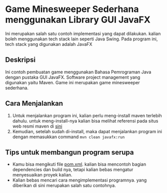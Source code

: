 # Game Minesweeper Sederhana menggunakan Library GUI JavaFX

Ini merupakan salah satu contoh implementasi yang dapat dilakukan. kalian boleh menggunakan tech stack lain
seperti Java Swing. Pada program ini, tech stack yang digunakan adalah JavaFX

## Deskripsi

Ini contoh pembuatan game menggunakan Bahasa Pemrograman Java dengan pustaka GUI JavaFX.
Software project management yang digunakan yaitu Maven. Game ini merupakan game minesweeper sederhana.

## Cara Menjalankan

1. Untuk menjalankan program ini, kalian perlu meng-install maven terlebih dahulu. untuk meng-install-nya kalian bisa melihat referensi pada situs web resmi maven di [sini](https://maven.apache.org/install.html)
2. Kemudian, setelah sudah di-install, maka dapat menjalankan program ini dengan memasukkan command
`mvn clean javafx:run`

## Tips untuk membangun program serupa
- Kamu bisa mengikuti file [pom.xml](pom.xml). kalian bisa mencontoh bagian dependencies dan build nya, tetapi kalian bebas mengatur menyesuaikan proyek kalian.
- Kalian bebas mencari cara mengimplementasi programnya. yang diberikan di sini merupakan salah satu contohnya.